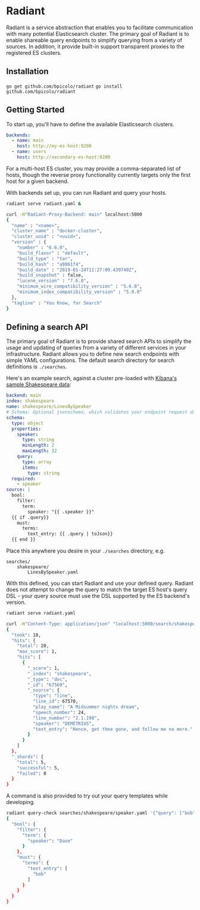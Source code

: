 # Radiant

Radiant is a service abstraction that enables you to facilitate communication with many potential
Elasticsearch cluster. The primary goal of Radiant is to enable shareable query endpoints to simplify querying from a variety of sources. In addition, it provide built-in support transparent proxies to the registered ES clusters.

## Installation

`go get github.com/bpicolo/radiant`
`go install github.com/bpicolo/radiant`

## Getting Started

To start up, you'll have to define the available Elasticsearch clusters.

```yaml
backends:
  - name: main
    host: http://my-es-host:9200
  - name: users
    host: http://secondary-es-host:9200
```

For a multi-host ES cluster, you may provide a comma-separated list of hosts, though the reverse proxy
functionality currently targets only the first host for a given backend.

With backends set up, you can run Radiant and query your hosts.

```bash
radiant serve radiant.yaml &

curl -H"Radiant-Proxy-Backend: main" localhost:5000
{
  "name" : "<name>",
  "cluster_name" : "docker-cluster",
  "cluster_uuid" : "<uuid>",
  "version" : {
    "number" : "6.6.0",
    "build_flavor" : "default",
    "build_type" : "tar",
    "build_hash" : "a9861f4",
    "build_date" : "2019-01-24T11:27:09.439740Z",
    "build_snapshot" : false,
    "lucene_version" : "7.6.0",
    "minimum_wire_compatibility_version" : "5.6.0",
    "minimum_index_compatibility_version" : "5.0.0"
  },
  "tagline" : "You Know, for Search"
}
```

## Defining a search API

The primary goal of Radiant is to provide shared search APIs to simplify the usage and updating of queries from a variety of different services in your infrastructure. Radiant allows you to define new search endpoints with simple YAML configurations. The default search directory for search definitions
is `./searches`.

Here's an example search, against a cluster pre-loaded with [Kibana's sample Shakespeare data](https://www.elastic.co/guide/en/kibana/current/tutorial-load-dataset.html):

```yaml
backend: main
index: shakespeare
name: shakespeare/LinesBySpeaker
# Schema: Optional jsonschema, which validates your endpoint request data
schema:
  type: object
  properties:
    speaker:
      type: string
      minLength: 2
      maxLength: 32
    query:
      type: array
      items:
        type: string
  required:
    - speaker
source: |
  bool:
    filter:
      term:
        speaker: "{{ .speaker }}"
  {{ if .query}}
    must:
      terms:
        text_entry: {{ .query | toJson}}
  {{ end }}
```

Place this anywhere you desire in your `./searches` directory, e.g.

```
searches/
    shakespeare/
        LinesBySpeaker.yaml
```

With this defined, you can start Radiant and use your defined query. Radiant does not attempt to change
the query to match the target ES host's query DSL - your query source must use the DSL supported by the
ES backend's version.

```bash
radiant serve radiant.yaml

curl -H"Content-Type: application/json" "localhost:5000/search/shakespeare/LinesBySpeaker?from=0&size=1" -d '{"speaker": "DEMETRIUS", "query": ["thee", "no"]}' | jq .
{
  "took": 18,
  "hits": {
    "total": 20,
    "max_score": 1,
    "hits": [
      {
        "_score": 1,
        "_index": "shakespeare",
        "_type": "doc",
        "_id": "67569",
        "_source": {
          "type": "line",
          "line_id": 67570,
          "play_name": "A Midsummer nights dream",
          "speech_number": 24,
          "line_number": "2.1.198",
          "speaker": "DEMETRIUS",
          "text_entry": "Hence, get thee gone, and follow me no more."
        }
      }
    ]
  },
  "_shards": {
    "total": 5,
    "successful": 5,
    "failed": 0
  }
}
```

A command is also provided to try out your query templates while developing.

```bash
radiant query-check searches/shakespeare/speaker.yaml '{"query": ["bob"], "speaker": "Dave"}' | jq .
{
  "bool": {
    "filter": {
      "term": {
        "speaker": "Dave"
      }
    },
    "must": {
      "terms": {
        "text_entry": [
          "bob"
        ]
      }
    }
  }
}
```
